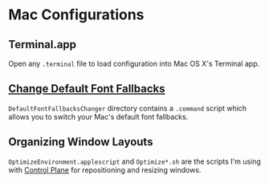 Mac Configurations
==================

Terminal.app
------------
Open any `.terminal` file to load configuration into Mac OS X's Terminal app.


[Change Default Font Fallbacks][MacOSXDefaultFontFallbacksChanger]
---------------------------------
`DefaultFontFallbacksChanger` directory contains a `.command` script which
allows you to switch your Mac's default font fallbacks.


Organizing Window Layouts
-------------------------
`OptimizeEnvironment.applescript` and `Optimize*.sh` are the scripts I'm using
with [Control Plane][] for repositioning and resizing windows.


[MacOSXDefaultFontFallbacksChanger]: https://github.com/netj/MacOSXDefaultFontFallbacksChanger
[Control Plane]: http://www.controlplaneapp.com/
